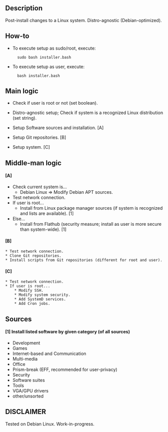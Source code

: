 ## Description
Post-install changes to a Linux system. Distro-agnostic (Debian-optimized).

## How-to
* To execute setup as sudo/root, execute:

        sudo bash installer.bash

* To execute setup as user, execute:

        bash installer.bash

## Main logic
* Check if user is root or not (set boolean).

* Distro-agnostic setup; Check if system is a recognized Linux distribution (set string).

* Setup Software sources and installation. [A]

* Setup Git repositories. [B]

* Setup system. [C]

## Middle-man logic
#### [A]
* Check current system is...
    * Debian Linux => Modify Debian APT sources.
* Test network connection.
* If user is root...
    * Install from Linux package manager sources (if system is recognized and lists are available). [1]
* Else...
    * Install from Flathub (security measure; install as user is more secure than system-wide). [1]

#### [B]
    * Test network connection.
    * Clone Git repositories.
    * Install scripts from Git repositories (different for root and user).

#### [C]
    * Test network connection.
    * If user is root...
        * Modify SSH.
        * Modify system security.
        * Add SystemD services.
        * Add Cron jobs.

## Sources
#### [1] Install listed software by given category (of all sources)
* Development
* Games
* Internet-based and Communication
* Multi-media
* Office
* Prism-break (EFF, recommended for user-privacy)
* Security
* Software suites
* Tools
* VGA/GPU drivers
* other/unsorted

## DISCLAIMER
Tested on Debian Linux. Work-in-progress.